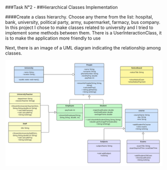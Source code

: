 ###Task N°2 - 
##Hierarchical Classes Implementation

####Create a class hierarchy. Choose any theme from the list: hospital, bank, university, political party, army, supermarket, farmacy, bus company.
In this project I chose to make classes related to university and I tried to implement some methods between them. 
There is a UserInteractionClass, it is to make the application more friendly to use

Next, there is an image of a UML diagram indicating the relationship among classes.

![](UML-Image/Class-Hierarchy-University.png)